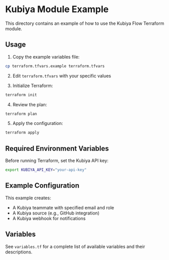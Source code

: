 # Kubiya Module Example

This directory contains an example of how to use the Kubiya Flow Terraform module.

## Usage

1. Copy the example variables file:
```bash
cp terraform.tfvars.example terraform.tfvars
```

2. Edit `terraform.tfvars` with your specific values

3. Initialize Terraform:
```bash
terraform init
```

4. Review the plan:
```bash
terraform plan
```

5. Apply the configuration:
```bash
terraform apply
```

## Required Environment Variables

Before running Terraform, set the Kubiya API key:

```bash
export KUBIYA_API_KEY="your-api-key"
```

## Example Configuration

This example creates:
- A Kubiya teammate with specified email and role
- A Kubiya source (e.g., GitHub integration)
- A Kubiya webhook for notifications

## Variables

See `variables.tf` for a complete list of available variables and their descriptions. 